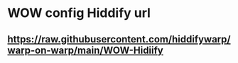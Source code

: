 # WOW config Hiddify url
## https://raw.githubusercontent.com/hiddifywarp/warp-on-warp/main/WOW-Hidiify
